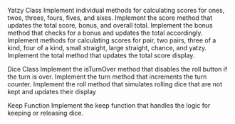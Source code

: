 Yatzy Class
Implement individual methods for calculating scores for ones, twos, threes, fours, fives, and sixes.
Implement the score method that updates the total score, bonus, and overall total.
Implement the bonus method that checks for a bonus and updates the total accordingly.
Implement methods for calculating scores for pair, two pairs, three of a kind, four of a kind, small straight, large straight, chance, and yatzy.
Implement the total method that updates the total score display.

Dice Class
Implement the isTurnOver method that disables the roll button if the turn is over.
Implement the turn method that increments the turn counter.
Implement the roll method that simulates rolling dice that are not kept and updates their display

Keep Function
Implement the keep function that handles the logic for keeping or releasing dice.
